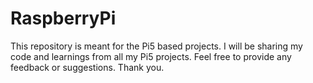 # RaspberryPi
This repository is meant for the Pi5 based projects. I will be sharing my code and learnings from all my Pi5 projects. Feel free to provide any feedback or 
suggestions.
Thank you.
